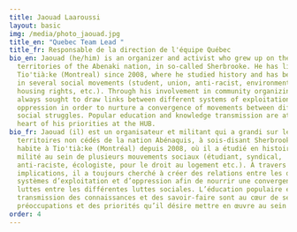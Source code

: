 ```yaml
---
title: Jaouad Laaroussi
layout: basic
img: /media/photo_jaouad.jpg
title_en: "Quebec Team Lead "
title_fr: Responsable de la direction de l'équipe Québec
bio_en: Jaouad (he/him) is an organizer and activist who grew up on the unceded
  territories of the Abenaki nation, in so-called Sherbrooke. He has lived in
  Tio'tià:ke (Montreal) since 2008, where he studied history and has been active
  in several social movements (student, union, anti-racist, environmental,
  housing rights, etc.). Through his involvement in community organizing, he has
  always sought to draw links between different systems of exploitation and
  oppression in order to nurture a convergence of movements between different
  social struggles. Popular education and knowledge transmission are at the
  heart of his priorities at the HUB.
bio_fr: Jaouad (il) est un organisateur et militant qui a grandi sur les
  territoires non cédés de la nation Abénaquis, à sois-disant Sherbrooke. Il
  habite à Tio'tià:ke (Montréal) depuis 2008, où il a étudié en histoire et a
  milité au sein de plusieurs mouvements sociaux (étudiant, syndical,
  anti-raciste, écologiste, pour le droit au logement etc.). À travers ses
  implications, il a toujours cherché à créer des relations entre les différents
  systèmes d’exploitation et d’oppression afin de nourrir une convergence des
  luttes entre les différentes luttes sociales. L’éducation populaire et la
  transmission des connaissances et des savoir-faire sont au cœur de ses
  préoccupations et des priorités qu’il désire mettre en œuvre au sein du HUB.
order: 4
---
```

